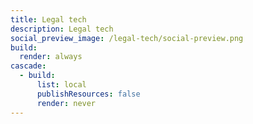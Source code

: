 ```yaml
---
title: Legal tech
description: Legal tech
social_preview_image: /legal-tech/social-preview.png
build:
  render: always
cascade:
  - build:
      list: local
      publishResources: false
      render: never
---
```

